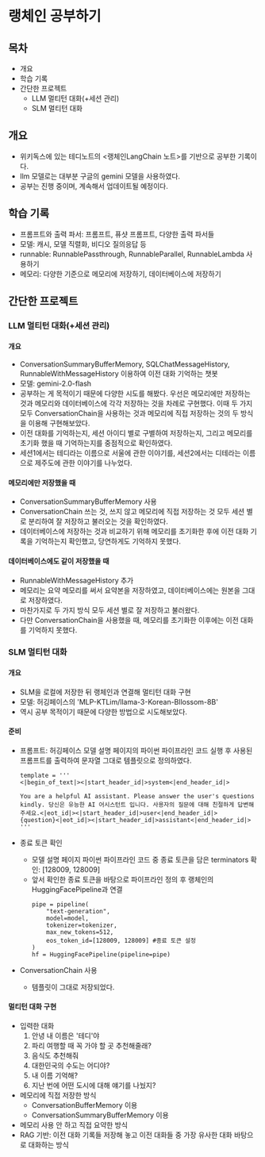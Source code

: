 # 랭체인 공부하기


## 목차
* 개요
* 학습 기록
* 간단한 프로젝트
  * LLM 멀티턴 대화(+세션 관리)
  * SLM 멀티턴 대화

## 개요
* 위키독스에 있는 테디노트의 <랭체인LangChain 노트>를 기반으로 공부한 기록이다.
* llm 모델로는 대부분 구글의 gemini 모델을 사용하였다.
* 공부는 진행 중이며, 계속해서 업데이트될 예정이다.

## 학습 기록
* 프롬프트와 출력 파서: 프롬프트, 퓨샷 프롬프트, 다양한 출력 파서들
* 모델: 캐시, 모델 직렬화, 비디오 질의응답 등
* runnable: RunnablePassthrough, RunnableParallel, RunnableLambda 사용하기
* 메모리: 다양한 기준으로 메모리에 저장하기, 데이터베이스에 저장하기

## 간단한 프로젝트
### LLM 멀티턴 대화(+세션 관리)
#### 개요
* ConversationSummaryBufferMemory, SQLChatMessageHistory, RunnableWithMessageHistory 이용하여 이전 대화 기억하는 챗봇
* 모델: gemini-2.0-flash
* 공부하는 게 목적이기 때문에 다양한 시도를 해봤다. 우선은 메모리에만 저장하는 것과 메모리와 데이터베이스에 각각 저장하는 것을 차례로 구현했다. 이때 두 가지 모두 ConversationChain을 사용하는 것과 메모리에 직접 저장하는 것의 두 방식을 이용해 구현해보았다.
* 이전 대화를 기억하는지, 세션 아이디 별로 구별하여 저장하는지, 그리고 메모리를 초기화 했을 때 기억하는지를 중점적으로 확인하였다.
* 세션1에서는 테디라는 이름으로 서울에 관한 이야기를, 세션2에서는 디테라는 이름으로 제주도에 관한 이야기를 나누었다.
#### 메모리에만 저장했을 때
* ConversationSummaryBufferMemory 사용
* ConversationChain 쓰는 것, 쓰지 않고 메모리에 직접 저장하는 것 모두 세션 별로 분리하여 잘 저장하고 불러오는 것을 확인하였다.
* 데이터베이스에 저장하는 것과 비교하기 위해 메모리를 초기화한 후에 이전 대화 기록을 기억하는지 확인했고, 당연하게도 기억하지 못했다.
#### 데이터베이스에도 같이 저장했을 때
* RunnableWithMessageHistory 추가
* 메모리는 요약 메모리를 써서 요약본을 저장하였고, 데이터베이스에는 원본을 그대로 저장하였다.
* 마찬가지로 두 가지 방식 모두 세션 별로 잘 저장하고 불러왔다.
* 다만 ConversationChain을 사용했을 때, 메모리를 초기화한 이후에는 이전 대화를 기억하지 못했다.


### SLM 멀티턴 대화
#### 개요
* SLM을 로컬에 저장한 뒤 랭체인과 연결해 멀티턴 대화 구현
* 모델: 허깅페이스의 'MLP-KTLim/llama-3-Korean-Bllossom-8B'
* 역시 공부 목적이기 때문에 다양한 방법으로 시도해보았다.
#### 준비
* 프롬프트: 허깅페이스 모델 설명 페이지의 파이썬 파이프라인 코드 실행 후 사용된 프롬프트를 출력하여 문자열 그대로 템플릿으로 정의하였다.
  <pre><code>template = '''
  <|begin_of_text|><|start_header_id|>system<|end_header_id|>

  You are a helpful AI assistant. Please answer the user's questions kindly. 당신은 유능한 AI 어시스턴트 입니다. 사용자의 질문에 대해 친절하게 답변해주세요.<|eot_id|><|start_header_id|>user<|end_header_id|>
  {question}<|eot_id|><|start_header_id|>assistant<|end_header_id|>
  ''' </code></pre>
* 종료 토큰 확인
  * 모델 설명 페이지 파이썬 파이프라인 코드 중 종료 토큰을 담은 terminators 확인:  [128009, 128009]
  * 앞서 확인한 종료 토큰을 바탕으로 파이프라인 정의 후 랭체인의 HuggingFacePipeline과 연결
    <pre><code>pipe = pipeline(
        "text-generation", 
        model=model,
        tokenizer=tokenizer, 
        max_new_tokens=512, 
        eos_token_id=[128009, 128009] #종료 토큰 설정
    )
    hf = HuggingFacePipeline(pipeline=pipe)
    </code></pre> 

* ConversationChain 사용
  * 템플릿이 그대로 저장되었다.
#### 멀티턴 대화 구현
* 입력한 대화
  1. 안녕 내 이름은 '테디'야
  2. 파리 여행할 때 꼭 가야 할 곳 추천해줄래?
  3. 음식도 추천해줘
  4. 대한민국의 수도는 어디야?
  5. 내 이름 기억해?
  6. 지난 번에 어떤 도시에 대해 얘기를 나눴지?
* 메모리에 직접 저장한 방식
  * ConversationBufferMemory 이용
  * ConversationSummaryBufferMemory 이용
* 메모리 사용 안 하고 직접 요약한 방식
* RAG 기반: 이전 대화 기록들 저장해 놓고 이전 대화들 중 가장 유사한 대화 바탕으로 대화하는 방식

